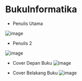 # BukuInformatika

- Penulis Utama
  
![image](https://github.com/FarhanRizkiM/BukuInformatika/assets/110893795/239f88b9-471d-4c0c-aa3f-afa6b2d2deca)

- Penulis 2
  
![image](https://github.com/FarhanRizkiM/BukuInformatika/assets/110893795/bf122f93-a4c5-4800-a381-3cc974ce7efb)

- Cover Depan Buku
![image](https://github.com/FarhanRizkiM/BukuInformatika/assets/110893795/99201c1e-dca2-4781-8275-a891181a495c)

- Cover Belakang Buku
![image](https://github.com/FarhanRizkiM/BukuInformatika/assets/110893795/8a329ea0-2b83-47dd-80bf-c72116c5cb95)


